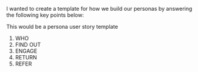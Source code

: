 I wanted to create a template for how we build our personas by answering the following key points below:

This would be a persona user story template



1. WHO
2. FIND OUT
3. ENGAGE
4. RETURN
5. REFER


